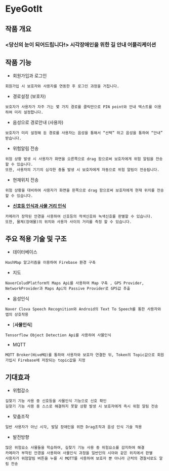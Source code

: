 # EyeGotIt

## 작품 개요
### <당신의 눈이 되어드립니다!> 시각장애인을 위한 길 안내 어플리케이션

## 작품 기능
* 회원가입과 로그인
```
회원가입 시 보호자와 사용자를 연동한 후 로그인 과정을 거칩니다. 
```
* 경로설정 (보호자)
```
보호자가 사용자가 자주 가는 몇 가지 경로를 클릭만으로 PIN point와 안내 텍스트를 이용하여 미리 설정합니다. 
```
* 음성으로 경로안내 (사용자) 
```
보호자가 미리 설정해 둔 경로를 사용자는 음성을 통해서 “선택” 하고 음성을 통하여 “안내” 받습니다. 
```
* 위험알림 전송
```
위험 상황 발생 시 사용자가 화면을 오른쪽으로 drag 함으로써 보호자에게 위험 알림을 전송 할 수 있습니다. 
또한, 사용자의 기기의 심각한 충돌 발생 시 보호자에게 자동으로 위험 알림이 전송됩니다. 
```
* 현재위치 전송
```
위험 상황을 대비하여 사용자가 화면을 왼쪽으로 drag 함으로써 보호자에게 현재 위치를 전송 할 수 있습니다. 
```
* [**신호등 인식과 사물 거리 인식**](http://whatismarkdown.com/)
```
카메라가 장착된 안경을 사용하여 신호등의 적색신호와 녹색신호를 판별할 수 있습니다. 
또한, 물체(장애물)의 위치와 사용자 사이의 거리를 측정 할 수 있습니다. 
```

## 주요 적용 기술 및 구조

* 데이터베이스
```
HashMap 알고리즘을 이용하여 Firebase 환경 구축
```
* 지도
```
NaverColudPlatform의 Maps Api를 사용하여 Map 구축 , GPS Provider, NetworkProvider과 Maps Api의 Passive Provider로 GPS값 추출
```
* 음성인식
```
Naver Clova Speech Recognition와 Android의 Text To Speech를 통한 사용자와 앱의 상호작용
```
* [**사물인식**]
```
Tensorflow Object Detection Api를 사용하여 사물인식
```
* MQTT
```
MQTT Broker(HiveMQ)를 통하여 사용자와 보호자 연결한 뒤, Token의 Topic값으로 회원가입시 Firebase에 저장되는 topic값을 지정 
```



## 기대효과

* 위험감소
```
길찾기 기능 사용 중 신호등을 사물인식 기능으로 신호 확인 
길찾기 기능 사용 중 스스로 해결하지 못할 상황 발생 시 보호자에게 즉시 위험 알림 전송
```
* 맞춤조작
```
일반 사용자가 아닌 시각, 발달 장애인을 위한 Drag조작과 음성 인식 기술 적용
```
* 발전방향
```
많은 위험요소 사물들을 학습하여, 길찾기 기능 사용 중 위험요소를 감지하여 해결
카메라가 부착된 안경을 사용하여 사물인식 과정을 일반인의 시야와 같은 위치에서 판별
사용자가 위험알림 버튼을 누를 시 MQTT를 사용하여 보호자 뿐 아니라 근처의 경찰서로도 알림 전송
```
